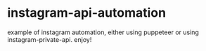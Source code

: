 # instagram-api-automation
 example of instagram automation, either using puppeteer or using instagram-private-api. enjoy!
